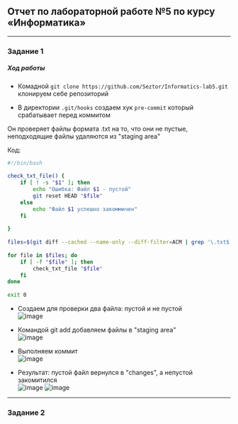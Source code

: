 ## Отчет по лабораторной работе №5 по курсу «Информатика»
---

### Задание 1

##### Ход работы

- Комадной  `git clone https://github.com/Seztor/Informatics-lab5.git`  клонируем себе репозиторий

- В директории `.git/hooks` создаем хук `pre-commit` который срабатывает перед коммитом

Он проверяет файлы формата .txt на то, что они не пустые, неподходящие файлы удаляются из "staging area"

Код:

```bash
#!/bin/bash
 
check_txt_file() {
    if [ ! -s "$1" ]; then
        echo "Ошибка: Файл $1 - пустой"
        git reset HEAD "$file"
    else
    	echo "Файл $1 успешно закоммичен"
    fi
 
}
 
files=$(git diff --cached --name-only --diff-filter=ACM | grep '\.txt$')
 
for file in $files; do
    if [ -f "$file" ]; then
        check_txt_file "$file"
    fi
done
 
exit 0
```
- Создаем для проверки два файла: пустой и не пустой                                                         
![image](https://github.com/user-attachments/assets/c66a413d-ffcf-4b58-88a3-dca77de0b368)

- Командой git add добавляем файлы в "staging area"                                                                      
![image](https://github.com/user-attachments/assets/e669fb89-687e-4d46-a10c-7096fa5f620a)

- Выполняем коммит                                                                                       
![image](https://github.com/user-attachments/assets/56307961-ed65-46e9-8cba-ff5ea42eb597)

- Результат: пустой файл вернулся в "changes", а непустой закомитился                                                    
![image](https://github.com/user-attachments/assets/19faaeed-dea6-446b-92e7-fd5938e6abd3)
![image](https://github.com/user-attachments/assets/34d5d765-44f2-43aa-b41d-55487bd71b47)

---

### Задание 2

